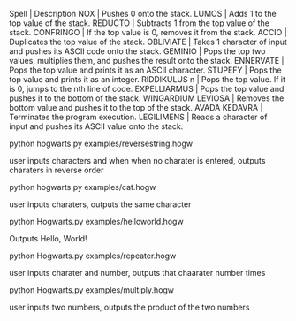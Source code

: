Spell | Description
NOX | Pushes 0 onto the stack.
LUMOS | Adds 1 to the top value of the stack.
REDUCTO | Subtracts 1 from the top value of the stack.
CONFRINGO | If the top value is 0, removes it from the stack.
ACCIO | Duplicates the top value of the stack.
OBLIVIATE | Takes 1 character of input and pushes its ASCII code onto the stack.
GEMINIO | Pops the top two values, multiplies them, and pushes the result onto the stack.
ENNERVATE | Pops the top value and prints it as an ASCII character.
STUPEFY | Pops the top value and prints it as an integer.
RIDDIKULUS n | Pops the top value. If it is 0, jumps to the nth line of code.
EXPELLIARMUS | Pops the top value and pushes it to the bottom of the stack.
WINGARDIUM LEVIOSA | Removes the bottom value and pushes it to the top of the stack.
AVADA KEDAVRA | Terminates the program execution.
LEGILIMENS | Reads a character of input and pushes its ASCII value onto the stack.




python hogwarts.py examples/reversestring.hogw

user inputs characters and when when no charater is entered, outputs charaters in reverse order

python hogwarts.py examples/cat.hogw

user inputs charaters, outputs the same character

python Hogwarts.py examples/helloworld.hogw

Outputs Hello, World!

python Hogwarts.py examples/repeater.hogw

user inputs charater and number, outputs that chaarater number times

python Hogwarts.py examples/multiply.hogw

user inputs two numbers, outputs the product of the two numbers

